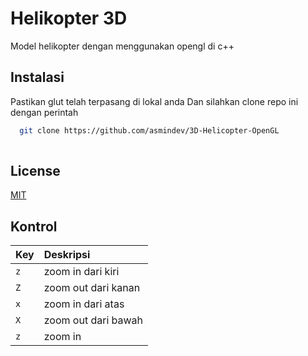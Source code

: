 
# Helikopter 3D

Model helikopter dengan menggunakan opengl di c++

## Instalasi

Pastikan glut telah terpasang di lokal anda
Dan silahkan clone repo ini dengan perintah
```bash
  git clone https://github.com/asmindev/3D-Helicopter-OpenGL
  
```
    
## License

[MIT](https://choosealicense.com/licenses/mit/)


## Kontrol

| Key | Deskripsi                |
| :--------| :------------------------- |
| `z` | zoom in dari kiri |
| `Z` | zoom out dari kanan |
| `x` | zoom in  dari atas|
| `X` | zoom out dari bawah |
| `z` | zoom in |


